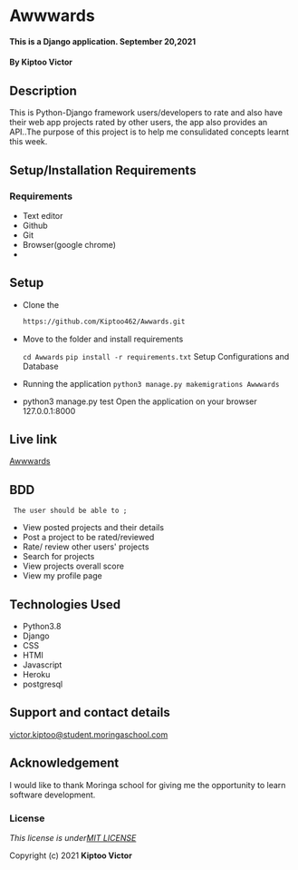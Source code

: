 # Awwwards
####  This is a Django application.  September 20,2021
#### By **Kiptoo Victor**

## Description
This is Python-Django framework users/developers to rate and also have their web app projects rated by other users, the app also provides an API..The purpose of this project is to help me consulidated concepts learnt this week.

 
## Setup/Installation Requirements
### Requirements
* Text editor
* Github
* Git
* Browser(google chrome)
* 
## Setup
- Clone the
   ```sh 
  https://github.com/Kiptoo462/Awwards.git
   ```
- Move to the folder and install requirements

  ``cd Awwards``
  ``pip install -r requirements.txt``
  Setup Configurations and Database

- Running the application
 ``python3 manage.py makemigrations Awwwards``

- python3 manage.py test
Open the application on your browser 127.0.0.1:8000




## Live link
[Awwwards](https://awwards021.herokuapp.com/)



## BDD
     The user should be able to ;
  + View posted projects and their details
  + Post a project to be rated/reviewed
  + Rate/ review other users' projects
  + Search for projects
  + View projects overall score
  + View my profile page
  
  
## Technologies Used
  * Python3.8
  * Django
  * CSS
  * HTMl
  * Javascript
  * Heroku
  * postgresql

## Support and contact details
victor.kiptoo@student.moringaschool.com

## Acknowledgement

I would like to thank Moringa school for giving me the opportunity to learn software development.

### License
*This license is under[MIT LICENSE](LICENSE.md)*

Copyright (c) 2021 **Kiptoo Victor**